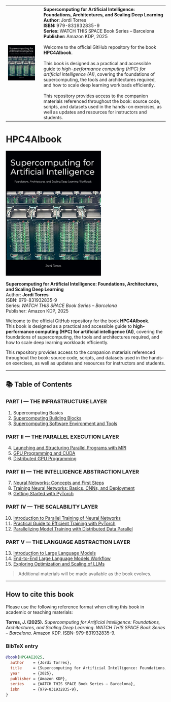 <table>
  <tr>
    <td>
      <img src="https://github.com/jorditorresBCN/HPC4AIbook/blob/main/HPC4AIbook-cover.jpg" alt="Cover" width="520"/>
    </td>
    <td style="vertical-align: top; padding-left: 20px;">
      <strong>Supercomputing for Artificial Intelligence: Foundations, Architectures, and Scaling Deep Learning</strong><br>
      <strong>Author:</strong> Jordi Torres<br>
      <strong>ISBN:</strong> 979-831932835-9<br>
      <strong>Series:</strong> WATCH THIS SPACE Book Series – Barcelona<br>
      <strong>Publisher:</strong> Amazon KDP, 2025<br><br>
      Welcome to the official GitHub repository for the book <strong>HPC4AIbook</strong>.<br><br>
      This book is designed as a practical and accessible guide to <em>high-performance computing (HPC) for artificial intelligence (AI)</em>, covering the foundations of supercomputing, the tools and architectures required, and how to scale deep learning workloads efficiently.<br><br>
      This repository provides access to the companion materials referenced throughout the book: source code, scripts, and datasets used in the hands-on exercises, as well as updates and resources for instructors and students.
    </td>
  </tr>
</table>


# HPC4AIbook

<img src="https://github.com/jorditorresBCN/HPC4AIbook/blob/main/HPC4AIbook-cover.jpg" alt="Cover" width="300"/>

**Supercomputing for Artificial Intelligence: Foundations, Architectures, and Scaling Deep Learning**  
Author: **Jordi Torres**  
ISBN: 979-831932835-9  
Series: *WATCH THIS SPACE Book Series – Barcelona*  
Publisher: Amazon KDP, 2025

Welcome to the official GitHub repository for the book **HPC4AIbook**.  
This book is designed as a practical and accessible guide to **high-performance computing (HPC) for artificial intelligence (AI)**, covering the foundations of supercomputing, the tools and architectures required, and how to scale deep learning workloads efficiently.

This repository provides access to the companion materials referenced throughout the book: source code, scripts, and datasets used in the hands-on exercises, as well as updates and resources for instructors and students.

---

## 📚 Table of Contents

### PART I — THE INFRASTRUCTURE LAYER  
1. Supercomputing Basics  
2. [Supercomputing Building Blocks](./Chapter2)  
3. [Supercomputing Software Environment and Tools](./Chapter3)

### PART II — THE PARALLEL EXECUTION LAYER  
4. [Launching and Structuring Parallel Programs with MPI](./Chapter4)  
5. [GPU Programming and CUDA](./Chapter5)  
6. [Distributed GPU Programming](./Chapter6)

### PART III — THE INTELLIGENCE ABSTRACTION LAYER  
7. [Neural Networks: Concepts and First Steps](./Chapter7)  
8. [Training Neural Networks: Basics, CNNs, and Deployment](./Chapter8)  
9. [Getting Started with PyTorch](./Chapter9)

### PART IV — THE SCALABILITY LAYER  
10. [Introduction to Parallel Training of Neural Networks](./Chapter10)  
11. [Practical Guide to Efficient Training with PyTorch](./Chapter11)  
12. [Parallelizing Model Training with Distributed Data Parallel](./Chapter12)

### PART V — THE LANGUAGE ABSTRACTION LAYER  
13. [Introduction to Large Language Models](./Chapter13)  
14. [End-to-End Large Language Models Workflow](./Chapter14)  
15. [Exploring Optimization and Scaling of LLMs](./Chapter15)

> Additional materials will be made available as the book evolves.

---

## How to cite this book

Please use the following reference format when citing this book in academic or teaching materials:

**Torres, J. (2025).** *Supercomputing for Artificial Intelligence: Foundations, Architectures, and Scaling Deep Learning*. *WATCH THIS SPACE Book Series – Barcelona*. Amazon KDP. ISBN: 979-831932835-9.

### BibTeX entry

```bibtex
@book{HPC4AI2025,
  author    = {Jordi Torres},
  title     = {Supercomputing for Artificial Intelligence: Foundations, Architectures, and Scaling Deep Learning},
  year      = {2025},
  publisher = {Amazon KDP},
  series    = {WATCH THIS SPACE Book Series – Barcelona},
  isbn      = {979-831932835-9},
}
